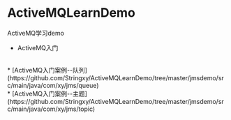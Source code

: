 # ActiveMQLearnDemo
ActiveMQ学习demo
<br>
* ActiveMQ入门
<br>
  * [ActiveMQ入门案例--队列](https://github.com/Stringxy/ActiveMQLearnDemo/tree/master/jmsdemo/src/main/java/com/xy/jms/queue)  
<br>
  * [ActiveMQ入门案例--主题](https://github.com/Stringxy/ActiveMQLearnDemo/tree/master/jmsdemo/src/main/java/com/xy/jms/topic)  
